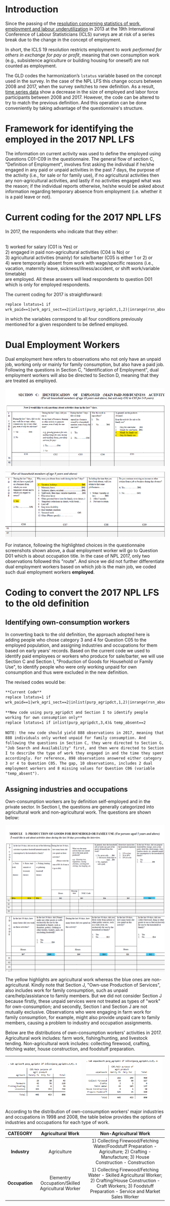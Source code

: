# Introduction
Since the passing of the [resolution concerning statistics of work, employment and labour underutilization](https://www.ilo.org/global/statistics-and-databases/standards-and-guidelines/resolutions-adopted-by-international-conferences-of-labour-statisticians/WCMS_230304/lang--en/index.htm) in 2013 at the 19th International Conference of Labour Statisticians (ICLS) surveys are at risk of a series break due to the change in the concept of employment.

In short, the ICLS 19 resolution restricts employment to *work performed for others in exchange for pay or profit*, meaning that own consumption work (e.g., subsistence agriculture or building housing for oneself) are not counted as employment.

The GLD codes the harmonization’s `lstatus` variable based on the concept used in the survey. In the case of the NPL LFS this change occurs between 2008 and 2017, when the survey switches to new definition. As a result, [time series data](utilities/NPL_lstatus.png) show a decrease in the size of employed and labor force participants between 2008 and 2017. However, the code can be altered to try to match the previous definition. And this operation can be done conveniently by taking advantage of the questionnaire's structure. 


# Framework for identifying the employed in the 2017 NPL LFS

The information on current activity was used to define the employed using Questions C01-C09 in the questionnaire. The general flow of section C, "Definition of Employment", involves first asking the individual if he/she engaged in any paid or unpaid activities in the past 7 days, the purpose of the activity (i.e., for sale or for family use), if no agricultural activities then any non-agricultural activities, and lastly if no activities engaged what was the reason; if the individual reports otherwise, he/she would be asked about information regarding temporary absence from employment (i.e. whether it is a paid leave or not). 


# Current coding for the 2017 NPL LFS

In 2017, the respondents who indicate that they either:

<br>
1) worked for salary (C01 is Yes) or
<br>
2) engaged in paid non-agricultural activities (C04 is No) or
<br>
3) agricultural activities (mainly) for sale/barter (C05 is either 1 or 2) or
<br>
4) were temporarily absent from work with wage/specific reasons (i.e., vacation, maternity leave, sickness/illness/accident, or shift work/variable timetable)
<br>
are employed. All these answers will lead respondents to question D01 which is only for employed respondents.

The current coding for 2017 is straightforward:
```
replace lstatus=1 if wrk_paid==1|wrk_agri_sect==2|inlist(purp_agripdct,1,2)|inrange(rsn_absent,1,4)|return_prd==1|paidleave==1

``` 
in which the variables correspond to all four conditions previously mentioned for a given respondent to be defined employed. 

# Dual Employment Workers

Dual employment here refers to observations who not only have an unpaid job, working only or mainly for family consumption, but also have a paid job. Following the questions in Section C, "Identification of Employment", dual employment workers will also be directed to Section D, meaning that they are treated as employed.

![2017_sectionc](utilities/2017_sectionC.png)

![2017_sectionc_continued](utilities/2017_sectionC_employed.png)

For instance, following the highlighted choices in the questionnaire screenshots shown above, a dual employment worker will go to Question D01 which is about occupation title. In the case of NPL 2017, only two observations followed this "route". And since we did not further differentiate dual employment workers based on which job is the main job, we coded such dual employment workers **employed**.   


# Coding to convert the 2017 NPL LFS to the old definition

## Identifying own-consumption workers 
In converting back to the old definition, the approach adopted here is adding people who chose category 3 and 4 for Question C05 to the employed population, and assigning industries and occupations for them based on early years' records. Based on the current code we used to identify paid employees or workers who produce for sale/barter, we will use Section C and Section I, "Production of Goods for Household or Family Use", to identify people who were only working unpaid for own consumption and thus were excluded in the new definition.

The revised codes would be:
```
**Current Code**
replace lstatus=1 if wrk_paid==1|wrk_agri_sect==2|inlist(purp_agripdct,1,2)|inrange(rsn_absent,1,4)|return_prd==1|paidleave==1

**New code using purp_agripdct and Section I to identify people working for own consumption only**
replace lstatus=1 if inlist(purp_agripdct,3,4)& temp_absent==2

NOTE: the new code should yield 888 observations in 2017, meaning that 888 individuals only worked unpaid for family consumption. And following the questions in Section C, they were directed to Section G, "Job Search and Availability" first, and then were directed to Section I to describe the type of work they engaged in and the time they spent accordingly. For reference, 898 observations answered either category 3 or 4 to Question C05. The gap, 10 observations, includes 2 dual employment workers and 8 missing values for Question C06 (variable "temp_absent").

``` 

## Assigning industries and occupations

Own-consumption workers are by definition self-employed and in the private sector. In Section I, the questions are generally categorized into agricultural work and non-agricultural work. The questions are shown below:

![2017_sectionI_01](utilities/2017_sectionI_1.png)
![2017_sectionI_02](utilities/2017_sectionI_2.png)

The yellow highlights are agricultural work whereas the blue ones are non-agricultural. Kindly note that Section J, "Own-use Production of Services", also includes work for family consumption, such as unpaid care/help/assistance to family members. But we did not consider Section J because firstly, these unpaid services were not treated as types of "work" for own-consumption; and secondly, Section I and Section J are not mutually exclusive. Observations who were engaging in farm work for family consumption, for example, might also provide unpaid care to family members, causing a problem to industry and occupation assignments. 

Below are the distributions of own-consumption workers' activities in 2017. Agricultural work includes: farm work, fishing/hunting, and livestock tending. Non-agricultural work includes: collecting firewood, crafting, fetching water, house construction, and foodstuff preparation. 

|![2017_agriwork](utilities/NPL_2017_agriwork.png)|![2017_unpaidwork](utilities/NPL_2017_unpaidwork.png)|
|:-----------------------------------------------:|:---------------------------------------------------:|

According to the distribution of own-consumption workers' major industries and occupations in 1998 and 2008, the table below provides the options of industries and occupations for each type of work.  

|**CATEGORY**|**Agricultural Work**|**Non-Agricultural Work**|
|:----------:|:-------------------:|:-----------------------:|
|**Industry**|     Agriculture     | 1) Collecting Firewood/Fetching Water/Foodstuff Preparation - Agriculture; 2) Crafting - Manufacture; 3) House Construction - Construction|
|**Occupation**| Elementry Occupation/Skilled Agricultural Worker| 1) Collecting Firewood/Fetching Water - Skilled Agricultural Worker; 2) Crafting/House Construction - Craft Workers; 3) Foodstuff Preparation -  Service and Market Sales Worker|

